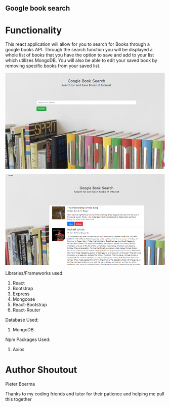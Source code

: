 ## Google book search

# Functionality
This react application will allow for you to search for Books through a google books API. Through the search function you will be displayed a whole list of books that you have the option to save and add to your list which utilizes MongoDB. You will also be able to edit your saved book by removing specific books from your saved list.

![Cover](cover.PNG)

![SavedSearch](SavedSearch.PNG)

Libraries/Frameworks used:
1. React
2. Bootstrap
3. Express
4. Mongoose
5. React-Bootstrap
6. React-Router

Database Used:
1. MongoDB

Npm Packages Used:
1. Axios

# Author Shoutout

Pieter Boerma

Thanks to my coding friends and tutor for their patience and helping me pull this together


